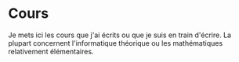# Cours

Je mets ici les cours que j'ai écrits ou que je suis en train d'écrire. La plupart concernent l'informatique théorique ou les mathématiques relativement élémentaires.

